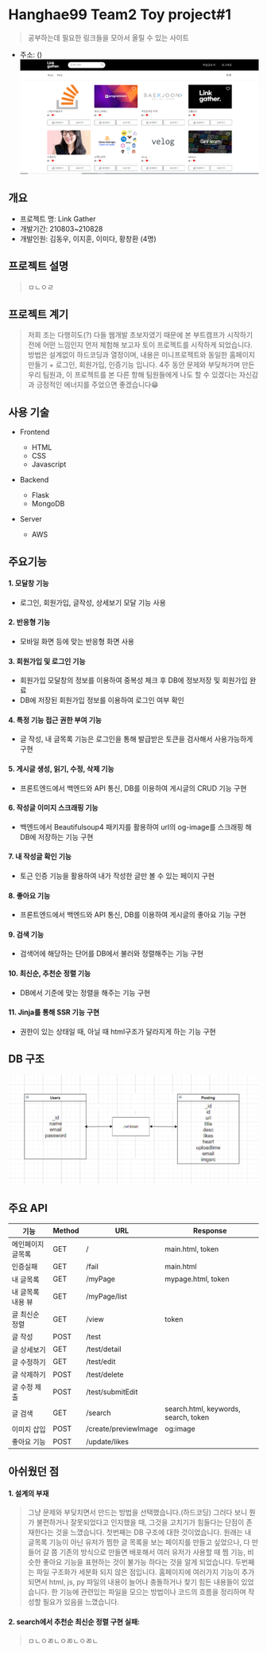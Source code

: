 # Hanghae99 Team2 Toy project#1
> 공부하는데 필요한 링크들을 모아서 올릴 수 있는 사이트
* 주소: ()
![screenshot](./static/img/test1.PNG)

## 개요
* 프로젝트 명: Link Gather
* 개발기간: 210803~210828
* 개발인원: 김동우, 이지훈, 이미다, 황창환 (4명)

## 프로젝트 설명
>ㅁㄴㅇㄹ

## 프로젝트 계기
> 저희 조는 다행히도(?) 다들 웹개발 초보자였기 때문에 본 부트캠프가 시작하기 전에 어떤 느낌인지 먼저 체험해 보고자 토이 프로젝트를 시작하게 되었습니다.
> 방법은 설계없이 하드코딩과 열정이며, 내용은 미니프로젝트와 동일한 홈페이지 만들기 + 로그인, 회원가입, 인증기능 입니다.
> 4주 동안 문제와 부딪쳐가며 만든 우리 팀원과, 이 프로젝트를 본 다른 항해 팀원들에게 나도 할 수 있겠다는 자신감과 긍정적인 에너지를 주었으면 좋겠습니다😁

## 사용 기술
* Frontend
    * HTML
    * CSS
    * Javascript
  
* Backend
  * Flask
  * MongoDB

* Server
  * AWS
  
## 주요기능
 #### 1. 모달창 기능
  * 로그인, 회원가입, 글작성, 상세보기 모달 기능 사용
 
 #### 2. 반응형 기능
  * 모바일 화면 등에 맞는 반응형 화면 사용
  
 #### 3. 회원가입 및 로그인 기능
  * 회원가입 모달창의 정보를 이용하여 중복성 체크 후 DB에 정보저장 및 회원가입 완료
  * DB에 저장된 회원가입 정보를 이용하여 로그인 여부 확인
  
 #### 4. 특정 기능 접근 권한 부여 기능
  * 글 작성, 내 글목록 기능은 로그인을 통해 발급받은 토큰을 검사해서 사용가능하게 구현
  
 #### 5. 게시글 생성, 읽기, 수정, 삭제 기능
  * 프론트엔드에서 백엔드와 API 통신, DB를 이용하여 게시글의 CRUD 기능 구현
 
 #### 6. 작성글 이미지 스크래핑 기능
  * 백엔드에서 Beautifulsoup4 패키지를 활용하여 url의 og-image를 스크래핑 해 DB에 저장하는 기능 구현
 
 #### 7. 내 작성글 확인 기능
  * 토근 인증 기능을 활용하여 내가 작성한 글만 볼 수 있는 페이지 구현
  
 #### 8. 좋아요 기능
  *  프론트엔드에서 백엔드와 API 통신, DB를 이용하여 게시글의 좋아요 기능 구현
  
 #### 9. 검색 기능
  * 검색어에 해당하는 단어를 DB에서 불러와 정렬해주는 기능 구현
  
 #### 10. 최신순, 추천순 정렬 기능 
  * DB에서 기준에 맞는 정렬을 해주는 기능 구현
  
 #### 11. Jinja를 통해 SSR 기능 구현
  * 권한이 있는 상태일 때, 아닐 때 html구조가 달라지게 하는 기능 구현
  
## DB 구조
![DB](./static/img/DB.PNG)

## 주요 API
기능|Method|URL|Response
---|---|---|---|
메인페이지 글목록|GET|/|main.html, token
인증실패|GET|/fail|main.html
내 글목록|GET|/myPage|mypage.html, token
내 글목록 내용 뷰|GET|/myPage/list|
글 최신순 정렬|GET|/view|token
글 작성|POST|/test|
글 상세보기|GET|/test/detail|
글 수정하기|GET|/test/edit|
글 삭제하기|POST|/test/delete|
글 수정 제출|POST|/test/submitEdit|
글 검색|GET|/search|search.html, keywords, search, token
이미지 삽입|POST|/create/previewImage|og:image
좋아요 기능|POST|/update/likes|

## 아쉬웠던 점
  #### 1. 설계의 부재
>그냥 문제와 부딪치면서 만드는 방법을 선택했습니다.(하드코딩) 그러다 보니 뭔가 불편하거나 잘못되었다고 인지했을 때,
그것을 고치기가 힘들다는 단점이 존재한다는 것을 느꼈습니다. 
첫번째는 DB 구조에 대한 것이었습니다. 원래는 내 글목록 기능이 아닌 유저가 찜한 글 목록을 보는 페이지를 만들고 싶었으나, 다 만들어 갈 쯤 기존의 방식으로 만들면
배포해서 여러 유저가 사용할 때 찜 기능, 비슷한 좋아요 기능을 표현하는 것이 불가능 하다는 것을 알게 되었습니다.
두번째는 파일 구조화가 세분화 되지 않은 점입니다. 홈페이지에 여러가지 기능이 추가되면서 html, js, py 파일의 내용이 늘어나 충돌하거나 찾기 힘든 내용들이 있었습니다.
한 기능에 관련있는 파일을 모으는 방법이나 코드의 흐름을 정리하며 작성할 필요가 있음을 느꼈습니다.
    
  #### 2. search에서 추천순 최신순 정렬 구현 실패:
>ㅁㄴㅇㄻㄴㅇㄻㄴㅇㄻㄴ
  




  
  
  
 
 
  
